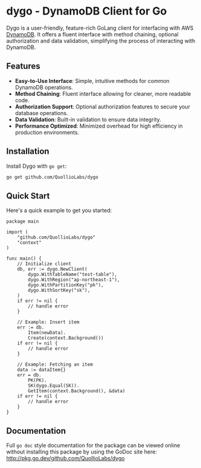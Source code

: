 # dygo - DynamoDB Client for Go

Dygo is a user-friendly, feature-rich GoLang client for interfacing with AWS [DynamoDB](https://aws.amazon.com/dynamodb/). It offers a fluent interface with method chaining, optional authorization and data validation, simplifying the process of interacting with DynamoDB.

## Features

- **Easy-to-Use Interface**: Simple, intuitive methods for common DynamoDB operations.
- **Method Chaining**: Fluent interface allowing for cleaner, more readable code.
- **Authorization Support**: Optional authorization features to secure your database operations.
- **Data Validation**: Built-in validation to ensure data integrity.
- **Performance Optimized**: Minimized overhead for high efficiency in production environments.

## Installation

Install Dygo with `go get`:

```bash
go get github.com/QuollioLabs/dygo
```

## Quick Start

Here's a quick example to get you started:

```golang
package main

import (
    "github.com/QuollioLabs/dygo"
    "context"
)

func main() {
    // Initialize client
    db, err := dygo.NewClient(
        dygo.WithTableName("test-table"),
        dygo.WithRegion("ap-northeast-1"),
        dygo.WithPartitionKey("pk"),
        dygo.WithSortKey("sk"),
	)
    if err != nil {
        // handle error
    }

    // Example: Insert item
    err := db.
        Item(newData).
        Create(context.Background())
    if err != nil {
        // handle error
    }

    // Example: Fetching an item
    data := dataItem{}
    err = db.
        PK(PK).
        SK(dygo.Equal(SK)).
        GetItem(context.Background(), &data)
    if err != nil {
        // handle error
    }
}
```
## Documentation

Full `go doc` style documentation for the package can be viewed online without
installing this package by using the GoDoc site here:
http://pkg.go.dev/github.com/QuollioLabs/dygo
